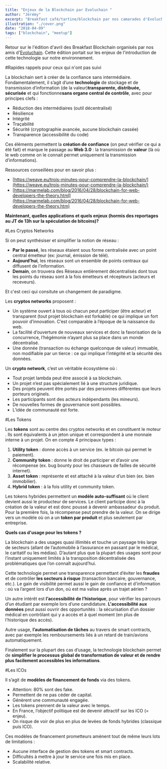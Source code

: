 ```yaml
---
title: "Enjeux de la Blockchain par Evoluchain "
author: "Jérémy"
excerpt: "Breakfast café/tartine/blockchain par nos camarades d'Evoluchain"
illustration: "./cover.png"
date: "2018-04-09"
tags: ["blockchain", "meetup"]
---
```


Retour sur le l'édition d'avril des Breakfast Blockchain organisés par nos amis d'[Evoluchain](https://evoluchain.com/).
Cette édition portait sur les enjeux de l'introduction de cette technologie sur notre environnement.  

#Rapides rappels pour ceux qui n'ont pas suivi

La blockchain sert à créer de la confiance sans intermédiaire. Fondamentalement, il s’agit d’une ​**technologie​** de stockage et de transmission d’information (de la valeur) ​**transparente​, distribuée​, ​sécurisée​** et qui fonctionne ​**sans organe central de contrôle**, avec pour principes clefs : 
- Réduction des intermédiaires (outil décentralisé)
- Résilience
- Intégrité
- Traçabilité
- Sécurité (cryptographie avancée, aucune blockchain cassée)
- Transparence (accessibilité du code)

Ces éléments permettent la **création de confiance​** (on peut vérifier ce qui a été fait) et marque le passage au ​**Web 3.0** : la transmission de **valeur​** (là où le web comme on le connait permet uniquement la transmission d’informations). 

Ressources conseillées pour en savoir plus :
- [https://weave.eu/trois-minutes-pour-comprendre-la-blockchain/](https://weave.eu/trois-minutes-pour-comprendre-la-blockchain/)
- [https://marmelab.com/blog/2016/04/28/blockchain-for-web-developers-the-theory.html](https://marmelab.com/blog/2016/04/28/blockchain-for-web-developers-the-theory.htm)


**Maintenant, quelles applications et quels enjeux (hormis des reportages au JT de 13h sur la spéculation de bitcoins)?**

#Les Cryptos Networks

Si on peut synthésiser et simplifier la notion de réseau :
- **Par le passé**, les réseaux étaient sous forme centralisée avec un point central émetteur (ex: journal, émission de télé).
- **Aujourd’hui​**, les réseaux sont un ensemble de points centraux qui diffusent de l’information.
- **Demain**, on trouvera des Réseaux entièrement décentralisés dont tous les points du réseau sont à la fois émetteurs et récepteurs (acteurs et receveurs).

Et c'est ceci qui consitute un changement de paradigme.  

Les **cryptos networks** proposent :
- Un ​système ouvert​ à tous où chacun peut participer (être acteur) et ​transparent (tout projet blockchain est forkable) ce qui implique un fort ​pouvoir d’innovation. ​C’est comparable à l’époque de la naissance du web.
- La​ facilité d’ouverture​ de nouveaux services et donc ​la favorisation de la concurrence, l’hégémonie n’ayant plus sa place dans un monde décentralisé.
- Une ​donnée​ (transaction ou échange quelconque de valeur) ​immuable, non modifiable​ par un tierce : ce qui implique l’​intégrité et la sécurité des données​.

Un **crypto network**, c’est un ​véritable écosystème​ où :
- Tout projet lambda peut être associé à sa blockchain.
- Un projet n’est pas spécialement lié à une structure juridique.
- Des projets peuvent être portés par des personnes différentes que leurs porteurs originels.
- Les participants sont des acteurs indépendants (les mineurs).
- De nouvelles formes de gouvernance sont possibles.
- L’idée de communauté est forte.

#Les Tokens

Les **tokens** sont au centre des cryptos networks et en constituent le ​moteur​. Ils sont équivalents à un jeton unique​ et correspondent à une monnaie interne à un projet. On en compte 4 principaux types :
1. **Utility token​** : donne accès à un service (ex. le bitcoin qui permet le paiement).
2. **Community token** ​: donne le droit de participer et d’avoir une récompense (ex. bug bounty pour les chasseurs de failles de sécurité internet).
3. **Asset token​** : représente et est attaché à la valeur d’un bien (ex. bien immobilier).
4. **Hybrid token​** : à la fois utility et community token.

Les tokens hybrides permettent un ​**modèle auto-suffisant​** où le client devient aussi le producteur de services. Le client participe donc à la création de la valeur et est donc poussé à devenir ambassadeur du produit. Pour la première fois, ​la récompense peut prendre de la valeur​.
On se dirige vers un modèle où on a ​un **token par produit​** et plus seulement par entreprise.

**Quels cas d'usage pour les tokens ?**

La blockchain a des usages quasi illimités et touche un paysage très large de secteurs (allant de l’automobile à l’assurance en passant par le médical, le caritatif ou les médias). D’autant plus que la plupart des usages sont pour l’instant uniquement limités à la transposition décentralisée des problématiques que l’on connaît aujourd’hui.

Cette technologie permet une​ transparence ​permettant d’​éviter les **fraudes** ​et de contrôler **les secteurs à risque​** (transaction bancaire, gouvernance, etc.). Le gain de visibilité permet aussi le ​gain de confiance et d’information​ : où va l’argent lors d’un don, où est ma valise après un trajet aérien ?

Un autre intérêt est **l’​accessibilité de l’historique​**, pour vérifier les parcours d’un étudiant par exemple lors d’une candidature. **L'​accessibilité aux données​** peut aussi ouvrir des opportunités : la sécurisation d’un dossier médical en contrôlant qui y a accès et à quel moment (en plus de l'historique des accès).

Autre usage, **l’​automatisation de tâches​** au travers de smart contracts, avec par exemple les remboursements liés à un retard de train/avions automatiquement.

Finalement sur la plupart des cas d’usage, la technologie blockchain permet de ​**simplifier​ ​le processus global de transformation de valeur​ et de ​rendre plus facilement accessibles les informations​**.

#Les ICOs

Il s’agit de ​**modèles de financement de fonds​** via des tokens.
- Attention: 80% sont des fake.
- Permettent de ne pas céder de capital.
- Génèrent une communauté engagée.
- Les tokens prennent de la valeur avec le temps.
- En France, l’objectif politique est de devenir attractif sur les ICO (= enjeu).
- On risque de voir de plus en plus de levées de fonds hybrides (classique puis ICO).

Ces modèles de financement prometteurs amènent tout de même leurs lots de limitations :
- Aucune interface de gestion des tokens et smart contracts​.
- Difficultés à mettre à jour​ le service une fois mis en place. 
- Scalabilité relative.
